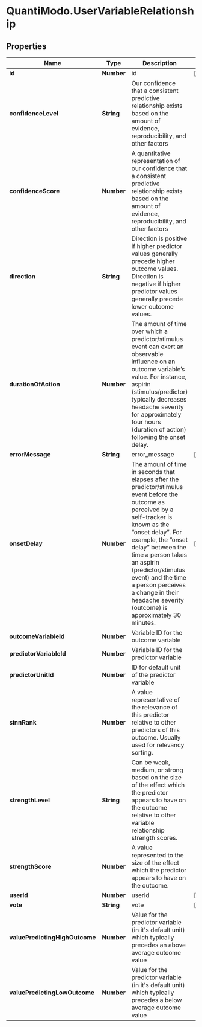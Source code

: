 # QuantiModo.UserVariableRelationship

## Properties
Name | Type | Description | Notes
------------ | ------------- | ------------- | -------------
**id** | **Number** | id | [optional] 
**confidenceLevel** | **String** | Our confidence that a consistent predictive relationship exists based on the amount of evidence, reproducibility, and other factors | 
**confidenceScore** | **Number** | A quantitative representation of our confidence that a consistent predictive relationship exists based on the amount of evidence, reproducibility, and other factors | 
**direction** | **String** | Direction is positive if higher predictor values generally precede higher outcome values. Direction is negative if higher predictor values generally precede lower outcome values. | 
**durationOfAction** | **Number** | The amount of time over which a predictor/stimulus event can exert an observable influence on an outcome variable’s value. For instance, aspirin (stimulus/predictor) typically decreases headache severity for approximately four hours (duration of action) following the onset delay. | 
**errorMessage** | **String** | error_message | [optional] 
**onsetDelay** | **Number** | The amount of time in seconds that elapses after the predictor/stimulus event before the outcome as perceived by a self-tracker is known as the “onset delay”. For example, the “onset delay” between the time a person takes an aspirin (predictor/stimulus event) and the time a person perceives a change in their headache severity (outcome) is approximately 30 minutes. | [optional] 
**outcomeVariableId** | **Number** | Variable ID for the outcome variable | 
**predictorVariableId** | **Number** | Variable ID for the predictor variable | 
**predictorUnitId** | **Number** | ID for default unit of the predictor variable | 
**sinnRank** | **Number** | A value representative of the relevance of this predictor relative to other predictors of this outcome.  Usually used for relevancy sorting. | 
**strengthLevel** | **String** | Can be weak, medium, or strong based on the size of the effect which the predictor appears to have on the outcome relative to other variable relationship strength scores. | 
**strengthScore** | **Number** | A value represented to the size of the effect which the predictor appears to have on the outcome. | 
**userId** | **Number** | userId | [optional] 
**vote** | **String** | vote | [optional] 
**valuePredictingHighOutcome** | **Number** | Value for the predictor variable (in it&#39;s default unit) which typically precedes an above average outcome value | 
**valuePredictingLowOutcome** | **Number** | Value for the predictor variable (in it&#39;s default unit) which typically precedes a below average outcome value | 


